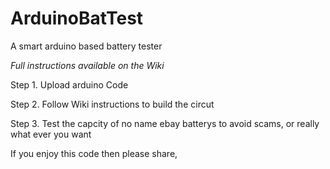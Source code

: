 # ArduinoBatTest
A smart arduino based battery tester 

*Full instructions available on the Wiki*

Step 1. Upload arduino Code

Step 2. Follow Wiki instructions to build the circut 

Step 3. Test the capcity of no name ebay batterys to avoid scams, or really what ever you want

If you enjoy this code then please share,
